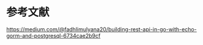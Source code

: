 # 参考文献
https://medium.com/@fadhlimulyana20/building-rest-api-in-go-with-echo-gorm-and-postgresql-6734cae2b9cf
